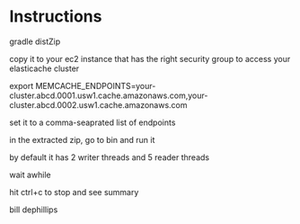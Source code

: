 Instructions
============

gradle distZip

copy it to your ec2 instance that has the right security group to access your elasticache cluster

export MEMCACHE_ENDPOINTS=your-cluster.abcd.0001.usw1.cache.amazonaws.com,your-cluster.abcd.0002.usw1.cache.amazonaws.com

set it to a comma-seaprated list of endpoints

in the extracted zip, go to bin and run it

by default it has 2 writer threads and 5 reader threads

wait awhile

hit ctrl+c to stop and see summary

bill dephillips

